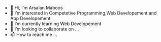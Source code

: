 - 👋 Hi, I’m Arsalan Maboos
- 👀 I’m interested in Competetive Programming,Web Developement and App Developement
- 🌱 I’m currently learning Web Developement
- 💞️ I’m looking to collaborate on ...
- 📫 How to reach me ...

<!---
arsalanmaboos/arsalanmaboos is a ✨ special ✨ repository because its `README.md` (this file) appears on your GitHub profile.
You can click the Preview link to take a look at your changes.
--->
